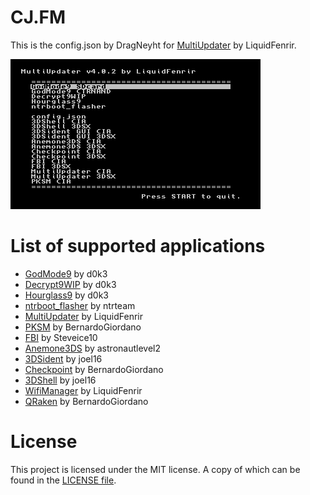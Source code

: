 # CJ.FM
This is the config.json by DragNeyht for [MultiUpdater](https://github.com/LiquidFenrir/MultiUpdater) by LiquidFenrir.

![Screenshot of MultiUpdater with my config](https://raw.githubusercontent.com/DragNeyht/CJ.FM/master/misc/img.png)

# List of supported applications

* [GodMode9](https://github.com/d0k3/GodMode9) by d0k3
* [Decrypt9WIP](https://github.com/d0k3/Decrypt9WIP) by d0k3
* [Hourglass9](https://github.com/d0k3/Hourglass9) by d0k3
* [ntrboot_flasher](https://github.com/ntrteam/ntrboot_flasher) by ntrteam
* [MultiUpdater](https://github.com/LiquidFenrir/MultiUpdater) by LiquidFenrir
* [PKSM](https://github.com/BernardoGiordano/PKSM) by BernardoGiordano
* [FBI](https://github.com/Steveice10/FBI) by Steveice10
* [Anemone3DS](https://github.com/astronautlevel2/Anemone3DS) by astronautlevel2
* [3DSident](https://github.com/joel16/3DSident) by joel16
* [Checkpoint](https://github.com/BernardoGiordano/Checkpoint) by BernardoGiordano
* [3DShell](https://github.com/joel16/3DShell) by joel16
* [WifiManager](https://github.com/LiquidFenrir/WifiManager) by LiquidFenrir
* [QRaken](https://github.com/BernardoGiordano/QRaken) by BernardoGiordano

# License
This project is licensed under the MIT license. A copy of which can be found in the [LICENSE file](https://github.com/DragNeyht/Multiupdater_config/blob/master/LICENSE).
